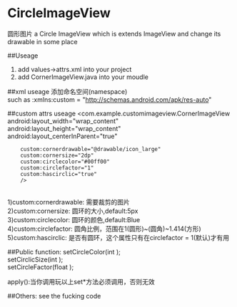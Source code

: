 # CircleImageView
圆形图片
a Circle ImageView which is extends ImageView and change its drawable in some place

##Useage
1) add values->attrs.xml into your project<br/>
2) add CornerImageView.java into your moudle<br/>

##xml useage
 添加命名空间(namespace)<br/>
 such as :xmlns:custom = "http://schemas.android.com/apk/res-auto"

##custom attrs useage
 <com.example.customimageview.CornerImageView
        android:layout_width="wrap_content"
        android:layout_height="wrap_content"
        android:layout_centerInParent="true"

        custom:cornerdrawable="@drawable/icon_large"
        custom:cornersize="2dp"
        custom:circlecolor="#00ff00"
        custom:circlefactor="1"
        custom:hascirclic="true"
        />
<br/>
1)custom:cornerdrawable: 需要裁剪的图片<br/>
2)custom:cornersize: 圆环的大小,default:5px<br/>
3)custom:circlecolor: 圆环的颜色,default:Blue<br/>
4)custom:circlefactor: 圆角比例，范围在1(圆形)~(圆角)~1.414(方形)<br/>
5)custom:hascirclic: 是否有圆环，这个属性只有在circlefactor = 1(默认)才有用<br/>

##Public function:
setCircleColor(int );<br/>
setCirclicSize(int );<br/>
setCircleFactor(float );<br/>

apply():当你调用玩以上set*方法必须调用，否则无效</br>

##Others:
see the fucking code

